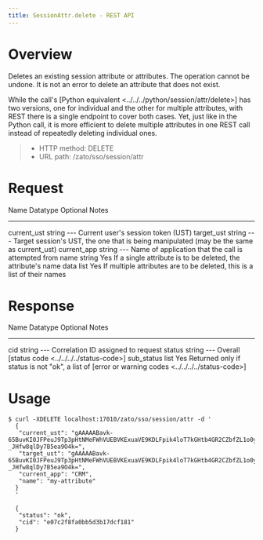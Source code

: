```yaml
---
title: SessionAttr.delete - REST API
---
```


Overview
========

Deletes an existing session attribute or attributes. The operation cannot be undone. It is not an error to delete an attribute
that does not exist.

While the call\'s [Python equivalent \<../../../python/session/attr/delete\>] has two versions, one for individual and the
other for multiple attributes, with REST there is a single endpoint to cover both cases. Yet, just like in the Python
call, it is more efficient to delete multiple attributes in one REST call instead of repeatedly deleting individual ones.

> -   HTTP method: DELETE
> -   URL path: /zato/sso/session/attr

Request
=======

  Name          Datatype   Optional   Notes
  ------------- ---------- ---------- -------------------------------------------------------------------------------------------
  current_ust   string     \-\--      Current user\'s session token (UST)
  target_ust    string     \-\--      Target session\'s UST, the one that is being manipulated (may be the same as current_ust)
  current_app   string     \-\--      Name of application that the call is attempted from
  name          string     Yes        If a single attribute is to be deleted, the attribute\'s name
  data          list       Yes        If multiple attributes are to be deleted, this is a list of their names

Response
========

  Name         Datatype   Optional   Notes
  ------------ ---------- ---------- --------------------------------------------------------------------------
  cid          string     \-\--      Correlation ID assigned to request
  status       string     \-\--      Overall [status code \<../../../../status-code\>]
  sub_status   list       Yes        Returned only if status is not \"ok\", a list of [error or warning codes
                                     \<../../../../status-code\>]

Usage
=====

``` 
$ curl -XDELETE localhost:17010/zato/sso/session/attr -d '
  {
   "current_ust": "gAAAAABavk-65BuvKI0JFPeuJ9Tp3pHtNMeFWhVUEBVKExuaVE9KDLFpik4loT7kGHtb4GR2CZbfZL1o0yFeDNyoo2tDqBD8M5h-_JHfw8qlDy7B5ea9O4k=",
   "target_ust": "gAAAAABavk-65BuvKI0JFPeuJ9Tp3pHtNMeFWhVUEBVKExuaVE9KDLFpik4loT7kGHtb4GR2CZbfZL1o0yFeDNyoo2tDqBD8M5h-_JHfw8qlDy7B5ea9O4k=",
   "current_app": "CRM",
   "name": "my-attribute"
  }
  '

  {
   "status": "ok",
   "cid": "e07c2f8fa0bb5d3b17dcf181"
  }
```
